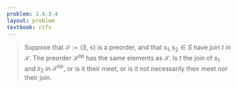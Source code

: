 ```yaml
---
problem: 3.4.3.4
layout: problem
textbook: ctfs
---
```


> Suppose that $\mathcal{S} := (S, \leqslant)$ is a preorder, and that $s_1, s_2
> \in S$ have join $t$ in $\mathcal{S}$. The preorder $\mathcal{S}^\text{op}$
> has the same elements as $\mathcal{S}$. Is $t$ the join of $s_1$ and $s_2$ in
> $\mathcal{S}^\text{op}$, or is it their meet, or is it not necessarily their
> meet nor their join.
